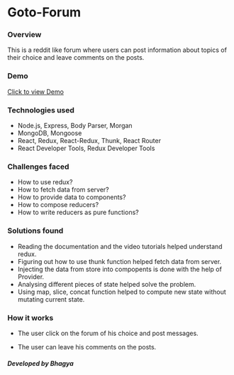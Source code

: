 # Goto-Forum

### Overview
This is a reddit like forum where users can post information about topics of their choice and  leave comments on the posts.

### Demo
[Click to view Demo](https://goto-forum.herokuapp.com/)

### Technologies used

* Node.js, Express, Body Parser, Morgan
* MongoDB, Mongoose
* React, Redux, React-Redux, Thunk, React Router
* React Developer Tools, Redux Developer Tools

### Challenges faced

* How to use redux?
* How to fetch data from server?
* How to provide data to components?
* How to compose reducers?
* How to write reducers as pure functions?

### Solutions found

* Reading the documentation and the video tutorials helped understand redux.
* Figuring out how to use thunk function helped fetch data from server.
* Injecting the data from store into compopents is done with the help of Provider.
* Analysing different pieces of state helped solve the problem.
* Using map, slice, concat function helped to compute new state without mutating current state.

### How it works

* The user click on the forum of his choice and post messages.

* The user can leave his comments on the posts.


##### Developed by Bhagya
